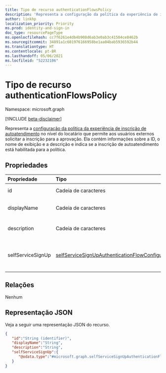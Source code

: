```yaml
---
title: Tipo de recurso authenticationFlowsPolicy
description: 'Representa a configuração da política da experiência de inscrição de autoatendimento no nível do locatário que permite aos usuários externos solicitar a inscrição para a aprovação. '
author: linkhp
localization_priority: Priority
ms.prod: identity-and-sign-in
doc_type: resourcePageType
ms.openlocfilehash: cc7f6261e4db4b908d6ab3e0ab3c41504ce8462b
ms.sourcegitcommit: 34891a1c601976166958be1aa04bab5936592b44
ms.translationtype: HT
ms.contentlocale: pt-BR
ms.lasthandoff: 05/06/2021
ms.locfileid: "52232106"
---
```

# <a name="authenticationflowspolicy-resource-type"></a>Tipo de recurso authenticationFlowsPolicy


Namespace: microsoft.graph

[!INCLUDE [beta-disclaimer](../../includes/beta-disclaimer.md)]

Representa a [configuração da política da experiência de inscrição de autoatendimento](../resources/selfservicesignupauthenticationflowconfiguration.md) no nível do locatário que permite aos usuários externos solicitar a inscrição para a aprovação. Ela contém informações sobre a ID, o nome de exibição e a descrição e indica se a inscrição de autoatendimento está habilitada para a política.

## <a name="properties"></a>Propriedades
|Propriedade|Tipo|Descrição|
|:-------|:---|:----------|
|id|Cadeia de caracteres| Propriedade herdada. A ID da política de fluxos de autenticação. Opcional. Somente leitura.
|displayName|Cadeia de caracteres| Propriedade herdada. O nome de política legível. Essa propriedade não é uma chave. Opcional. Somente leitura.|
|description|Cadeia de caracteres|Propriedade herdada. Uma descrição da política. Essa propriedade não é uma chave. Opcional. Somente leitura.|
|selfServiceSignUp|[selfServiceSignUpAuthenticationFlowConfiguration](../resources/selfservicesignupauthenticationflowconfiguration.md) |Contém configurações [selfServiceSignUpAuthenticationFlowConfiguration](../resources/selfservicesignupauthenticationflowconfiguration.md) que comunicam se a inscrição de autoatendimento está habilitada ou desabilitada. Essa propriedade não é uma chave. Opcional. Somente leitura. |

## <a name="relationships"></a>Relações
Nenhum

## <a name="json-representation"></a>Representação JSON
Veja a seguir uma representação JSON do recurso.
<!-- {
  "blockType": "resource",
  "keyProperty": "id",
  "@odata.type": "microsoft.graph.authenticationFlowsPolicy",
  "openType": false
}
-->

``` json
{
   "id":"String (identifier)",
   "displayName":"String",
   "description":"String",
   "selfServiceSignUp":{
      "@odata.type":"#microsoft.graph.selfServiceSignUpAuthenticationFlowConfiguration"
   }
}
```


